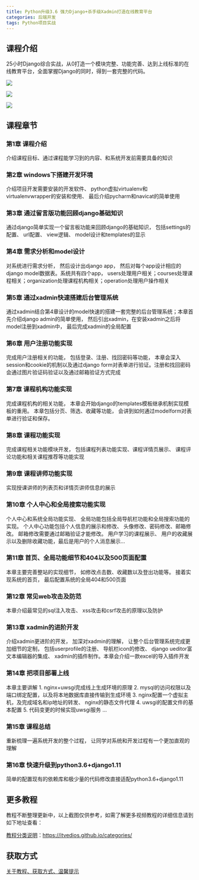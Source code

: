 ```yaml
---
title: Python升级3.6 强力Django+杀手级Xadmin打造在线教育平台
categories: 后端开发
tags: Python项目实战
---
```


## 课程介绍

25小时Django综合实战，从0打造一个模块完整、功能完善、达到上线标准的在线教育平台，全面掌握Django的同时，得到一套完整的代码。

![](http://oqn6ggw87.bkt.clouddn.com/强力Django+杀手级Xadmin打造在线教育平台1.png)

<!--more-->

![](http://oqn6ggw87.bkt.clouddn.com/强力Django+杀手级Xadmin打造在线教育平台2.png)

![](http://oqn6ggw87.bkt.clouddn.com/强力Django+杀手级Xadmin打造在线教育平台3.png)

## 课程章节

### 第1章 课程介绍

介绍课程目标、通过课程能学习到的内容、和系统开发前需要具备的知识

### 第2章 windows下搭建开发环境

介绍项目开发需要安装的开发软件、 python虚拟virtualenv和 virtualenvwrapper的安装和使用、 最后介绍pycharm和navicat的简单使用

### 第3章 通过留言版功能回顾django基础知识

通过django简单实现一个留言板功能来回顾django的基础知识， 包括settings的配置、 url配置、 view逻辑、 model设计和templates的显示

### 第4章 需求分析和model设计

对系统进行需求分析， 然后设计出django app， 然后对每个app设计相应的django model数据表。系统共有四个app， users处理用户相关；courses处理课程相关；organization处理课程机构相关；operation处理用户操作相关

### 第5章 通过xadmin快速搭建后台管理系统

通过xadmin结合第4章设计的model快速的搭建一套完整的后台管理系统；本章首先介绍django admin的简单使用， 然后引出xadmin，在安装xadmin之后将model注册到xadmin中， 最后完成xadmin的全局配置

### 第6章 用户注册功能实现

完成用户注册相关的功能， 包括登录、注册、找回密码等功能， 本章会深入session和cookie的机制以及通过django form对表单进行验证。注册和找回密码会通过图片验证码验证以及通过邮箱验证方式完成

### 第7章 课程机构功能实现

完成课程机构的相关功能， 本章会开始django的templates模板继承机制实现模板的重用。 本章包括分页、筛选、收藏等功能， 会讲到如何通过modelform对表单进行验证和保存。

### 第8章 课程功能实现

完成课程相关功能模块开发， 包括课程列表功能实现、课程详情页展示、 课程评论功能和相关课程推荐等功能实现

### 第9章 课程讲师功能实现

实现授课讲师的列表页和详情页讲师信息的展示

### 第10章 个人中心和全局搜索功能实现

个人中心和系统全局功能实现、 全局功能包括全局导航栏功能和全局搜索功能的实现。 个人中心功能包括个人信息的展示和修改、 头像修改、密码修改、邮箱修改。 邮箱修改需要通过邮箱验证才能修改。 用户学习的课程展示、 用户的收藏展示以及删除收藏功能，最后是用户的个人消息展示...

### 第11章 首页、全局功能细节和404以及500页面配置

本章主要完善整站的实现细节， 如修改点击数、收藏数以及登出功能等。 接着实现系统的首页， 最后配置系统的全局404和500页面

### 第12章 常见web攻击及防范

本章介绍最常见的sql注入攻击、 xss攻击和csrf攻击的原理以及防护

### 第13章 xadmin的进阶开发

介绍xadmin更进阶的开发， 加深对xadmin的理解， 让整个后台管理系统完成更加细节的定制， 包括userprofile的注册、 导航栏icon的修改、 django ueditor富文本编辑器的集成、 xadmin的插件制作。本章会介绍一款excel的导入插件开发

### 第14章 把项目部署上线

本章主要讲解 1. nginx+uwsgi完成线上生成环境的原理 2. mysql的访问权限以及端口绑定配置，以及将本地数据库直接传输到生成环境 3. nginx配置一个虚拟主机，及完成域名和ip地址的转发、 nginx的静态文件代理 4. uwsgi的配置文件的基本配置 5. 代码变更的时候实现uwsgi服务 ...

### 第15章 课程总结

重新梳理一遍系统开发的整个过程， 让同学对系统和开发过程有一个更加直观的理解

### 第16章 快速升级到python3.6+django1.11

简单的配置现有的依赖库和极少量的代码修改直接适配python3.6+django1.11

## 更多教程

教程不断整理更新中，以上截图仅供参考，如需了解更多视频教程的详细信息请到如下地址查看：

[教程分类说明](https://itvedios.github.io/categories/)：<https://itvedios.github.io/categories/>

## 获取方式

[关于教程、获取方式、温馨提示](https://itvedios.github.io/about/)